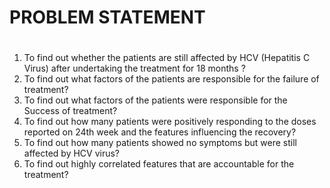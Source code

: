 # PROBLEM STATEMENT <h1>

1. To find out whether the patients are still affected by  HCV (Hepatitis C Virus) after undertaking the treatment for  18 months ?
2. To find out what factors of the patients are responsible for the failure of treatment?
3. To find out what factors of the patients were responsible for the Success of treatment?
4. To find out how many patients were positively responding  to the doses reported on  24th week and the features influencing  the recovery?
5. To find out how many patients  showed no symptoms but were still affected by HCV virus?
6. To find out highly correlated features that are accountable for the treatment?

